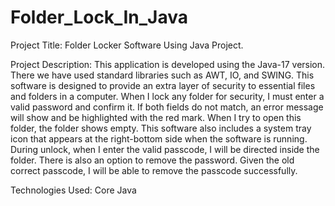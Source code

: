# Folder_Lock_In_Java

Project Title: Folder Locker Software Using Java Project.

Project Description: This application is developed using the Java-17 version. There we have used standard libraries such as AWT, IO, and SWING. This software is designed to provide an extra layer of security to essential files and folders in a computer. When I lock any folder for security, I must enter a valid password and confirm it. If both fields do not match, an error message will show and be highlighted with the red mark. When I try to open this folder, the folder shows empty. This software also includes a system tray icon that appears at the right-bottom side when the software is running. During unlock, when I enter the valid passcode, I will be directed inside the folder. There is also an option to remove the password. Given the old correct passcode, I will be able to remove the passcode successfully.

Technologies Used: Core Java

